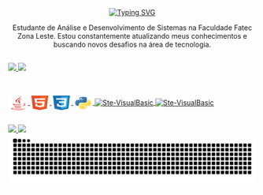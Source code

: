 <div align="center">
  <a href="https://git.io/typing-svg">
    <img src="https://readme-typing-svg.demolab.com?font=Fira+Code&weight=500&size=22&pause=1000&color=FF00F6&center=true&vCenter=true&random=false&width=524&lines=%E2%8A%B9+Oi,+eu+sou+a+Stephani!+%CB%99%E1%B5%95%CB%99+%E2%8A%B9+" alt="Typing SVG">
  </a>
</div>

<p align="center">Estudante de Análise e Desenvolvimento de Sistemas na Faculdade Fatec Zona Leste.
Estou constantemente atualizando meus conhecimentos e buscando novos desafios na área de tecnologia. 

##

<div>
  <a href="https://github.com/stephanimelo/stephanimelo">
  <img width="54%" src="https://github-readme-stats.vercel.app/api?username=stephanimelo&show_icons=true&theme=dracula&include_all_commits=true&count_private=true"/>
  <img width="41%" src="https://github-readme-stats.vercel.app/api/top-langs/?username=stephanimelo&layout=compact&langs_count=16&theme=dracula"/>
</div>

##

<div style="display: inline_block"><br>
  <img align="center" alt="Ste-Java" height="30" width="40" src="https://raw.githubusercontent.com/devicons/devicon/master/icons/java/java-plain.svg">
  <img align="center" alt="Ste-HTML" height="30" width="40" src="https://raw.githubusercontent.com/devicons/devicon/master/icons/html5/html5-original.svg">
  <img align="center" alt="Ste-CSS" height="30" width="40" src="https://raw.githubusercontent.com/devicons/devicon/master/icons/css3/css3-original.svg">
  <img align="center" alt="Ste-Python" height="30" width="40" src="https://raw.githubusercontent.com/devicons/devicon/master/icons/python/python-original.svg">
  <img align="center" alt="Ste-VisualBasic" height="30" width="40" src="https://cdn.jsdelivr.net/gh/devicons/devicon@latest/icons/visualbasic/visualbasic-original.svg" />
  <img align="center" alt="Ste-VisualBasic" height="30" width="40" src="https://cdn.jsdelivr.net/gh/devicons/devicon@latest/icons/vscode/vscode-original.svg" />
                
</div>
  
  ##
 
<div> 
  <a href = "mailto:stephanimelo16@gmail.com"><img src=https://img.shields.io/badge/Gmail-D14836?style=for-the-badge&logo=gmail&logoColor=white
<div>
  <a href="https://www.linkedin.com/in/stephani-melo-77a3482b7/" target="_blank"><img src="https://img.shields.io/badge/-LinkedIn-%230077B5?style=for-the-badge&logo=linkedin&logoColor=white" target="_blank"></a> 
  
</div>

<picture align="center">
  <source media="(prefers-color-scheme: dark)" srcset="https://raw.githubusercontent.com/stephanimelo/stephanimelo/output/github-contribution-grid-snake-dark.svg">
  <source media="(prefers-color-scheme: light)" srcset="https://raw.githubusercontent.com/stephanimelo/stephanimelo/output/github-contribution-grid-snake-dark.svg">
  <img align="center" alt="github contribution grid snake animation" src="https://raw.githubusercontent.com/stephanimelo/stephanimelo/output/github-contribution-grid-snake.svg">
</picture>
